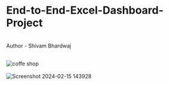 # End-to-End-Excel-Dashboard-Project
<br>
Author - Shivam Bhardwaj
<br>
<br>

![coffe shop](https://github.com/user-attachments/assets/b89cfaa3-8915-429c-a77e-e37f67b7eb13)
<br>
<br>
![Screenshot 2024-02-15 143928](https://github.com/user-attachments/assets/bd511aca-6fb6-483c-ac08-1040cf88b07f)
